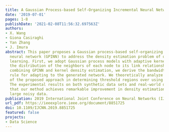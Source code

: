 ```yaml
---
title: A Gaussian Process-based Self-Organizing Incremental Neural Network
date: '2019-07-01'
pages: 1-8
publishDate: '2021-02-08T11:56:32.697563Z'
authors:
- X. Wang
- Giona Casiraghi
- Yan Zhang
- J. Imura
abstract: This paper proposes a Gaussian process-based self-organizing incremental
  neural network (GPINN) to address the density estimation problem of online unsupervised
  learning. First, we adopt Gaussian process models with adaptive kernels that map
  the distribution of the neighbors of each node to its link relationship. Second,
  combining GPINN and kernel density estimation, we derive the bandwidth matrix updating
  rule for adapting to the generated network. We theoretically analyze the advantages
  of the proposed approach in determining threshold regions over using distance measures.
  The experimental results on both synthetic data sets and real-world data sets show
  that our method achieves remarkable improvement in density estimation accuracy for
  large noisy data.
publication: 2019 International Joint Conference on Neural Networks (IJCNN)
url_pdf: https://ieeexplore.ieee.org/document/8851725
doi: 10.1109/IJCNN.2019.8851725
featured: false
projects:
- Data Science
---
```

